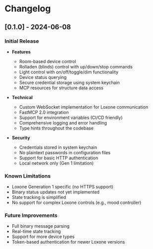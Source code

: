 # Changelog

## [0.1.0] - 2024-06-08

### Initial Release

- **Features**
  - Room-based device control
  - Rolladen (blinds) control with up/down/stop commands
  - Light control with on/off/toggle/dim functionality
  - Device status querying
  - Secure credential storage using system keychain
  - MCP resources for structure data access

- **Technical**
  - Custom WebSocket implementation for Loxone communication
  - FastMCP 2.0 integration
  - Support for environment variables (CI/CD friendly)
  - Comprehensive logging and error handling
  - Type hints throughout the codebase

- **Security**
  - Credentials stored in system keychain
  - No plaintext passwords in configuration files
  - Support for basic HTTP authentication
  - Local network only (Gen 1 limitation)

### Known Limitations

- Loxone Generation 1 specific (no HTTPS support)
- Binary status updates not yet implemented
- State tracking is simplified
- No support for complex Loxone controls (e.g., mood controller)

### Future Improvements

- Full binary message parsing
- Real-time state tracking
- Support for more device types
- Token-based authentication for newer Loxone versions
